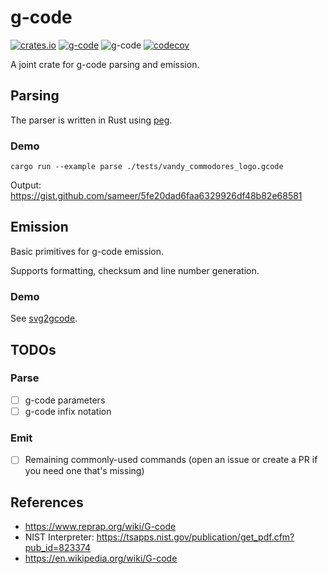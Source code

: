 # g-code

[![crates.io](https://img.shields.io/crates/v/g-code.svg)](https://crates.io/crates/g-code) [![g-code](https://docs.rs/g-code/badge.svg)](https://docs.rs/g-code) ![g-code](https://github.com/sameer/g-code/workflows/g-code/badge.svg) [![codecov](https://codecov.io/gh/sameer/g-code/branch/main/graph/badge.svg?token=BXZQBMCAMI)](https://codecov.io/gh/sameer/g-code)

A joint crate for g-code parsing and emission.

## Parsing

The parser is written in Rust using [peg](https://github.com/kevinmehall/rust-peg).

### Demo

```
cargo run --example parse ./tests/vandy_commodores_logo.gcode
```

Output: https://gist.github.com/sameer/5fe20dad6faa6329926df48b82e68581


## Emission

Basic primitives for g-code emission.

Supports formatting, checksum and line number generation.

### Demo

See [svg2gcode](https://github.com/sameer/svg2gcode).

## TODOs

### Parse
* [ ] g-code parameters 
* [ ] g-code infix notation

### Emit
* [ ] Remaining commonly-used commands (open an issue or create a PR if you need one that's missing)

## References

* https://www.reprap.org/wiki/G-code
* NIST Interpreter: https://tsapps.nist.gov/publication/get_pdf.cfm?pub_id=823374
* https://en.wikipedia.org/wiki/G-code

